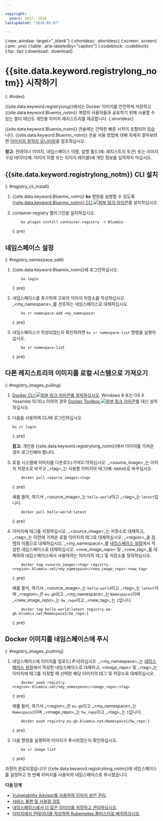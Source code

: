 ```yaml
---

copyright:
  years: 2017, 2018
lastupdated: "2018-05-07"

---
```


{:new_window: target="_blank"}
{:shortdesc: .shortdesc}
{:screen: .screen}
{:pre: .pre}
{:table: .aria-labeledby="caption"}
{:codeblock: .codeblock}
{:tip: .tip}
{:download: .download}



# {{site.data.keyword.registrylong_notm}} 시작하기
{: #index}

{{site.data.keyword.registrylong}}에서는 Docker 이미지를 안전하게 저장하고 {{site.data.keyword.Bluemix_notm}} 계정의 사용자들과 공유하기 위해 사용할 수 있는 멀티 테넌트 개인용 이미지 레지스트리를 제공합니다.
{:shortdesc}

{{site.data.keyword.Bluemix_notm}} 콘솔에는 간략한 빠른 시작이 포함되어 있습니다. {{site.data.keyword.Bluemix_notm}} 콘솔 사용 방법에 대해 자세히 알아보려면 [이미지의 취약성 모니터링](registry_ui.html)을 참조하십시오.

**참고**: 컨테이너 이미지, 네임스페이스 이름, 설명 필드(예: 레지스트리 토큰) 또는 이미지 구성 데이터(예: 이미지 이름 또는 이미지 레이블)에 개인 정보를 입력하지 마십시오.



## {{site.data.keyword.registrylong_notm}} CLI 설치
{: #registry_cli_install}

1.  {{site.data.keyword.Bluemix_notm}} **bx** 명령을 실행할 수 있도록 [{{site.data.keyword.Bluemix_notm}} CLI ![외부 링크 아이콘](../../icons/launch-glyph.svg "외부 링크 아이콘")](http://clis.ng.bluemix.net/ui/home.html)를 설치하십시오.
2.  container-registry 플러그인을 설치하십시오.

    ```
        bx plugin install container-registry -r Bluemix
    ```
    {: pre}


## 네임스페이스 설정
{: #registry_namespace_add}

1.  {{site.data.keyword.Bluemix_notm}}에 로그인하십시오.

    ```
        bx login
    ```
    {: pre}

2.  네임스페이스를 추가하여 고유의 이미지 저장소를 작성하십시오. _&lt;my_namespace&gt;_를 선호하는 네임스페이스로 대체하십시오.

    ```
        bx cr namespace-add <my_namespace>
    ```
    {: pre}

3.  네임스페이스가 작성되었는지 확인하려면 `bx cr namespace-list` 명령을 실행하십시오.

    ```
        bx cr namespace-list
    ```
    {: pre}



## 다른 레지스트리의 이미지를 로컬 시스템으로 가져오기
{: #registry_images_pulling}

1.  [Docker CLI ![외부 링크 아이콘](../../icons/launch-glyph.svg "외부 링크 아이콘")를 설치하십시오](https://www.docker.com/community-edition#/download). Windows 8 또는 OS X Yosemite 10.10.x 이하의 경우 [Docker Toolbox ![외부 링크 아이콘](../../icons/launch-glyph.svg "외부 링크 아이콘")](https://www.docker.com/products/docker-toolbox)를 대신 설치하십시오.

2.  다음을 사용하여 CLI에 로그인하십시오.

    ```
    bx cr login
    ```
    {: pre}

    **참고:** 개인용 {{site.data.keyword.registrylong_notm}}에서 이미지를 가져온 경우 로그인해야 합니다.

3.  로컬 시스템에 이미지를 다운로드(_가져오기_)하십시오. _&lt;source_image&gt;_는
이미지 저장소로 바꾸고 _&lt;tag&gt;_는
사용할 이미지의 태그(예: _latest_)로
바꾸십시오.

    ```
        docker pull <source_image>:<tag>
    ```
    {: pre}

    예를 들어, 여기서 _&lt;source_image&gt;_는 `hello-world`이고 _&lt;tag&gt;_는 `latest`입니다.

    ```
        docker pull hello-world:latest
    ```
    {: pre}

4.  이미지에 태그를 지정하십시오. _&lt;source_image&gt;_는 저장소로 대체하고, _&lt;tag&gt;_는
이전에 가져온 로컬 이미지의 태그로 대체하십시오. _&lt;region&gt;_을 [지역](registry_overview.html#registry_regions)의 이름으로 대체하십시오. _&lt;my_namespace&gt;_를 [네임스페이스 설정](index.html#registry_namespace_add)에서 작성한 네임스페이스로 대체하십시오. _&lt;new_image_repo&gt;_ 및 _&lt;new_tag&gt;_를 대체하여
네임스페이스에서 사용하려는 이미지의 태그 및 저장소를 정의하십시오.

    ```
        docker tag <source_image>:<tag> registry.<region>.bluemix.net/<my_namespace>/<new_image_repo>:<new_tag>
    ```
    {: pre}

    예를 들어, 여기서 _&lt;source_image&gt;_는 `hello-world`이고 _&lt;tag&gt;_는 `latest`이며 _&lt;region&gt;_은 `eu-gb`이고 _&lt;my_namespace&gt;_는 `Namespace1`이며 _&lt;new_image_repo&gt;_는 `hw_repo`이고 _&lt;new_tag&gt;_는 `1`입니다.

    ```
        docker tag hello-world:latest registry.eu-gb.bluemix.net/Namespace1/hw_repo:1
    ```
    {: pre}



## Docker 이미지를 네임스페이스에 푸시
{: #registry_images_pushing}

1.  네임스페이스에 이미지를 업로드(_푸시_)하십시오. _&lt;my_namespace&gt;_는 [네임스페이스 설정](index.html#registry_namespace_add)에서 작성한 네임스페이스로 대체하고, _&lt;image_repo&gt;_ 및 _&lt;tag&gt;_는 이미지에 태그를 지정할 때 선택한 해당 이미지의 태그 및 저장소로 대체하십시오.

    ```
        docker push registry.<region>.bluemix.net/<my_namespace>/<image_repo>:<tag>
    ```
    {: pre}

    예를 들어, 여기서 _&lt;region&gt;_은 `eu-gb`이고 _&lt;my_namespace&gt;_는 `Namespace1`이며 _&lt;image_repo&gt;_는 `hw_repo`이고 _&lt;tag&gt;_는 `1`입니다.

    ```
        docker push registry.eu-gb.bluemix.net/Namespace1/hw_repo:1
    ```
    {: pre}

2.  다음 명령을 실행하여 이미지가 푸시되었는지 확인하십시오.

    ```
        bx cr image-list
    ```
    {: pre}


과정이 완료되었습니다! {{site.data.keyword.registrylong_notm}}에 네임스페이스를 설정하고 첫 번째 이미지를 사용자의 네임스페이스로 푸시했습니다.


**다음 단계**

-   [Vulnerability Advisor를 사용하여 이미지 보안 관리](../va/va_index.html).
-   [서비스 플랜 및 사용량 검토](registry_overview.html#registry_plans)
-   [네임스페이스에서 더 많은 이미지를 저장하고 관리하십시오](registry_images_.html).
-   [이미지에서 컨테이너를 작성하여 Kubernetes 클러스터로 배치하십시오](../../containers/cs_clusters.html).


